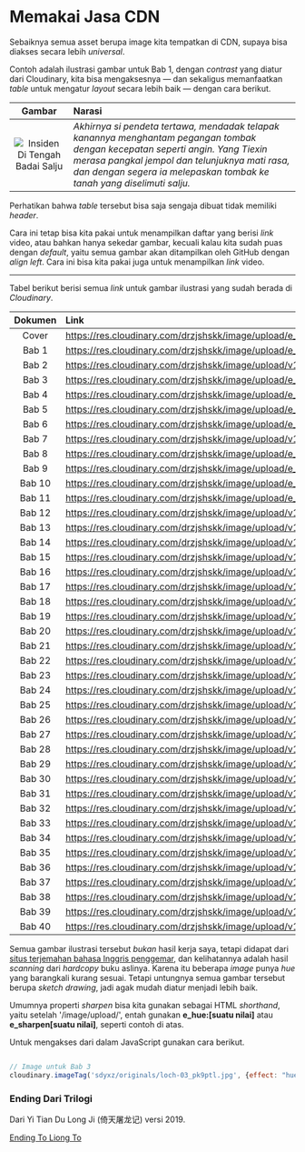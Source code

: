 # Memakai Jasa CDN

Sebaiknya semua asset berupa image kita tempatkan di CDN, supaya bisa diakses secara
lebih _universal_.

Contoh adalah ilustrasi gambar untuk Bab 1, dengan _contrast_ yang diatur dari Cloudinary,
kita bisa mengaksesnya — dan sekaligus memanfaatkan _table_ untuk mengatur _layout_ secara
lebih baik — dengan cara berikut.

| Gambar      |      Narasi        |
|    :---:    | :---               |
| ![Insiden Di Tengah Badai Salju](https://res.cloudinary.com/drzjshskk/image/upload/e_contrast:85,q_auto:best/v1676662508/sdyxz/originals/ch01_qqa6or.jpg) | _Akhirnya si pendeta tertawa, mendadak telapak kanannya menghantam pegangan tombak dengan kecepatan seperti angin. Yang Tiexin merasa pangkal jempol dan telunjuknya mati rasa, dan dengan segera ia melepaskan tombak ke tanah yang diselimuti salju._ |

Perhatikan bahwa _table_ tersebut bisa saja sengaja dibuat tidak memiliki _header_.

Cara ini tetap bisa kita pakai untuk menampilkan daftar yang berisi _link_ video, atau bahkan hanya sekedar gambar,
kecuali kalau kita sudah puas dengan _default_, yaitu semua gambar akan ditampilkan oleh GitHub dengan _align left_.
Cara ini bisa kita pakai juga untuk menampilkan _link_ video.

***

Tabel berikut berisi semua _link_ untuk gambar ilustrasi yang sudah berada di _Cloudinary_.

| Dokumen |   Link    |
|  :---:  |   :---    | 
| Cover   | https://res.cloudinary.com/drzjshskk/image/upload/e_sharpen:120/v1676716319/sdyxz/originals/loch-00_x3cshn.jpg |
| Bab 1   | https://res.cloudinary.com/drzjshskk/image/upload/e_contrast:85,q_auto:best/v1676662508/sdyxz/originals/ch01_qqa6or.jpg |
| Bab 2   | https://res.cloudinary.com/drzjshskk/image/upload/v1676666031/sdyxz/originals/ch02_hrww24.jpg |
| Bab 3   | https://res.cloudinary.com/drzjshskk/image/upload/e_hue:30/v1676668128/sdyxz/originals/loch-03_pk9ptl.jpg |
| Bab 4   | https://res.cloudinary.com/drzjshskk/image/upload/e_sharpen:965/v1676692605/sdyxz/originals/loch-04_xgfiqj.jpg |
| Bab 5   | https://res.cloudinary.com/drzjshskk/image/upload/e_sharpen:162/v1676692567/sdyxz/originals/loch-05_exhrii.jpg |
| Bab 6   | https://res.cloudinary.com/drzjshskk/image/upload/e_sharpen:200/v1676692655/sdyxz/originals/loch-06_hqtnmd.jpg |
| Bab 7   | https://res.cloudinary.com/drzjshskk/image/upload/v1676662508/sdyxz/originals/ch07_ijj1tf.jpg |
| Bab 8   | https://res.cloudinary.com/drzjshskk/image/upload/e_sharpen:200/v1676692724/sdyxz/originals/loch-08_yhusym.jpg |
| Bab 9   | https://res.cloudinary.com/drzjshskk/image/upload/e_sharpen:400/v1676692753/sdyxz/originals/loch-09_fpvxuk.jpg |
| Bab 10  | https://res.cloudinary.com/drzjshskk/image/upload/e_sharpen:200/v1676692788/sdyxz/originals/loch-10_nsxcbk.jpg |
| Bab 11  | https://res.cloudinary.com/drzjshskk/image/upload/e_sharpen:400/v1676692824/sdyxz/originals/loch-11_pmioc0.jpg |
| Bab 12  | https://res.cloudinary.com/drzjshskk/image/upload/v1676662508/sdyxz/originals/ch12_shdy3n.jpg |
| Bab 13  | https://res.cloudinary.com/drzjshskk/image/upload/v1676692862/sdyxz/originals/loch-13_q1tnfz.jpg |
| Bab 14  | https://res.cloudinary.com/drzjshskk/image/upload/v1676692895/sdyxz/originals/loch-14_fkrvnr.jpg |
| Bab 15  | https://res.cloudinary.com/drzjshskk/image/upload/v1676692925/sdyxz/originals/loch-15_bqilvq.jpg |
| Bab 16  | https://res.cloudinary.com/drzjshskk/image/upload/v1676692966/sdyxz/originals/loch-16_e8xajn.jpg |
| Bab 17  | https://res.cloudinary.com/drzjshskk/image/upload/v1676693001/sdyxz/originals/loch-17_n5qznj.jpg |
| Bab 18  | https://res.cloudinary.com/drzjshskk/image/upload/v1676693099/sdyxz/originals/loch-18_fltfk1.jpg |
| Bab 19  | https://res.cloudinary.com/drzjshskk/image/upload/v1676693129/sdyxz/originals/loch-19_wldhsq.jpg |
| Bab 20  | https://res.cloudinary.com/drzjshskk/image/upload/v1676693160/sdyxz/originals/loch-20_vjlz0s.jpg |
| Bab 21  | https://res.cloudinary.com/drzjshskk/image/upload/v1676693205/sdyxz/originals/loch-21_na37vf.jpg |
| Bab 22  | https://res.cloudinary.com/drzjshskk/image/upload/v1676693258/sdyxz/originals/loch-22_qgzx61.jpg |
| Bab 23  | https://res.cloudinary.com/drzjshskk/image/upload/v1676693287/sdyxz/originals/loch-23_tarlpe.jpg |
| Bab 24  | https://res.cloudinary.com/drzjshskk/image/upload/v1676693322/sdyxz/originals/loch-24_qca8fo.jpg |
| Bab 25  | https://res.cloudinary.com/drzjshskk/image/upload/v1676693355/sdyxz/originals/loch-25_vonq0z.jpg |
| Bab 26  | https://res.cloudinary.com/drzjshskk/image/upload/v1676693386/sdyxz/originals/loch-26_iy9vew.jpg |
| Bab 27  | https://res.cloudinary.com/drzjshskk/image/upload/v1676693428/sdyxz/originals/loch-27_zgmdpi.jpg |
| Bab 28  | https://res.cloudinary.com/drzjshskk/image/upload/v1676693457/sdyxz/originals/loch-28_cvchzn.jpg |
| Bab 29  | https://res.cloudinary.com/drzjshskk/image/upload/v1676693489/sdyxz/originals/loch-29_frtffi.jpg |
| Bab 30  | https://res.cloudinary.com/drzjshskk/image/upload/v1676693517/sdyxz/originals/loch-30_v5wnzr.jpg |
| Bab 31  | https://res.cloudinary.com/drzjshskk/image/upload/v1676693551/sdyxz/originals/loch-31_cvfbzh.jpg |
| Bab 32  | https://res.cloudinary.com/drzjshskk/image/upload/v1676693580/sdyxz/originals/loch-32_quqfrc.jpg |
| Bab 33  | https://res.cloudinary.com/drzjshskk/image/upload/v1676693613/sdyxz/originals/loch-33_o2g4bn.jpg |
| Bab 34  | https://res.cloudinary.com/drzjshskk/image/upload/v1676693640/sdyxz/originals/loch-34_txqrlu.jpg |
| Bab 35  | https://res.cloudinary.com/drzjshskk/image/upload/v1676693695/sdyxz/originals/loch-35_focsxf.jpg |
| Bab 36  | https://res.cloudinary.com/drzjshskk/image/upload/v1676693749/sdyxz/originals/loch-36_z1qxk6.jpg |
| Bab 37  | https://res.cloudinary.com/drzjshskk/image/upload/v1676693785/sdyxz/originals/loch-37_xbi4k7.jpg |
| Bab 38  | https://res.cloudinary.com/drzjshskk/image/upload/v1676693833/sdyxz/originals/loch-38_zagfqz.jpg |
| Bab 39  | https://res.cloudinary.com/drzjshskk/image/upload/v1676693868/sdyxz/originals/loch-39_kcnow3.jpg |
| Bab 40  | https://res.cloudinary.com/drzjshskk/image/upload/v1676693898/sdyxz/originals/loch-40_yikl7k.jpg |


Semua gambar ilustrasi tersebut _bukan_ hasil kerja saya, tetapi didapat dari [situs terjemahan bahasa Inggris penggemar](),
dan kelihatannya adalah hasil _scanning_ dari _hardcopy_ buku aslinya. Karena itu beberapa _image_ punya _hue_ yang barangkali
kurang sesuai. Tetapi untungnya semua gambar tersebut berupa _sketch drawing_, jadi agak mudah diatur menjadi lebih baik.

Umumnya properti _sharpen_ bisa kita gunakan sebagai HTML _shorthand_, yaitu setelah '/image/upload/', entah gunakan
**e_hue:[suatu nilai]** atau **e_sharpen[suatu nilai]**, seperti contoh di atas.

Untuk mengakses dari dalam JavaScript gunakan cara berikut.

```javascript

// Image untuk Bab 3
cloudinary.imageTag('sdyxz/originals/loch-03_pk9ptl.jpg', {effect: "hue:30"}).toHtml();

```

### Ending Dari Trilogi

Dari Yi Tian Du Long Ji (倚天屠龙记) versi 2019.

[Ending To Liong To](https://youtube.com/clip/UgkxZbrKYhxLeTZV8ktJTEDdHsl9ZIrt0q1Z)




